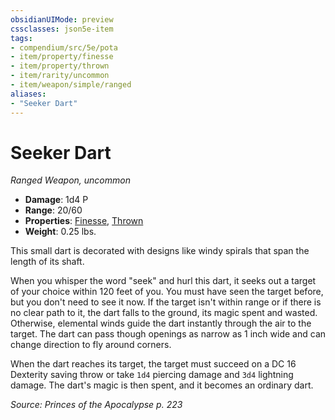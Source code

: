 ```yaml
---
obsidianUIMode: preview
cssclasses: json5e-item
tags:
- compendium/src/5e/pota
- item/property/finesse
- item/property/thrown
- item/rarity/uncommon
- item/weapon/simple/ranged
aliases: 
- "Seeker Dart"
---
```

# Seeker Dart
*Ranged Weapon, uncommon*  

- **Damage**: 1d4 P
- **Range**: 20/60
- **Properties**: [Finesse](/Systems/5e/rules/item-properties.md#Finesse), [Thrown](/Systems/5e/rules/item-properties.md#Thrown)
- **Weight**: 0.25 lbs.

This small dart is decorated with designs like windy spirals that span the length of its shaft.

When you whisper the word "seek" and hurl this dart, it seeks out a target of your choice within 120 feet of you. You must have seen the target before, but you don't need to see it now. If the target isn't within range or if there is no clear path to it, the dart falls to the ground, its magic spent and wasted. Otherwise, elemental winds guide the dart instantly through the air to the target. The dart can pass though openings as narrow as 1 inch wide and can change direction to fly around corners.

When the dart reaches its target, the target must succeed on a DC 16 Dexterity saving throw or take `1d4` piercing damage and `3d4` lightning damage. The dart's magic is then spent, and it becomes an ordinary dart.

*Source: Princes of the Apocalypse p. 223*